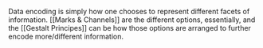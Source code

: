 Data encoding is simply how one chooses to represent different facets of information. [[Marks & Channels]] are the different options, essentially, and the [[Gestalt Principes]] can be how those options are arranged to further encode more/different information. 